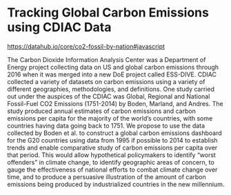 # Tracking Global Carbon Emissions using CDIAC Data

https://datahub.io/core/co2-fossil-by-nation#javascript

The Carbon Dioxide Information Analysis Center was a Department of Energy project collecting data on US and global carbon emissions through 2016 when it was merged into a new DoE project called ESS-DIVE. CDIAC collected a variety of datasets on carbon emissions using a variety of different geographies, methodologies, and definitions. One study carried out under the auspices of the CDIAC was Global, Regional and National Fossil-Fuel CO2 Emissions (1751-2014) by Boden, Marland, and Andres. The study produced annual estimates of carbon emissions and carbon emissions per capita for the majority of the world’s countries, with some countries having data going back to 1751. 
We propose to use the data collected by Boden et al. to construct a global carbon emissions dashboard for the G20 countries using data from 1995 if possible to 2014 to establish trends and enable comparative study of carbon emissions per capita over that period. This would allow hypothetical policymakers to identify “worst offenders” in climate change, to identify geographic areas of concern, to gauge the effectiveness of national efforts to combat climate change over time, and to produce a persuasive illustration of the amount of carbon emissions being produced by industrialized countries in the new millennium. 

